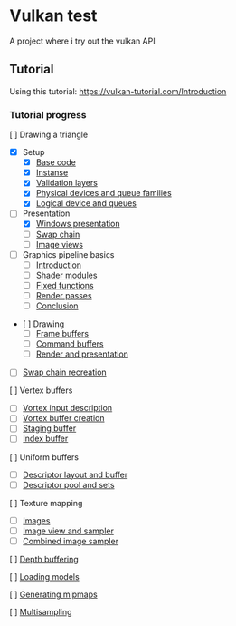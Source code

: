 # Vulkan test
A project where i try out the vulkan API

## Tutorial
Using this tutorial: 
    https://vulkan-tutorial.com/Introduction

### Tutorial progress
[ ] Drawing a triangle
- [x] Setup
  - [x] [Base code](https://vulkan-tutorial.com/Drawing_a_triangle/Setup/Base_code)
  - [x] [Instanse](https://vulkan-tutorial.com/Drawing_a_triangle/Setup/Instance)
  - [x] [Validation layers](https://vulkan-tutorial.com/Drawing_a_triangle/Setup/Validation_layers)
  - [x] [Physical devices and queue families](https://vulkan-tutorial.com/Drawing_a_triangle/Setup/Physical_devices_and_queue_families)
  - [x] [Logical device and queues](https://vulkan-tutorial.com/Drawing_a_triangle/Setup/Logical_device_and_queues)
  
- [ ] Presentation
  - [x] [Windows presentation](https://vulkan-tutorial.com/Drawing_a_triangle/Presentation/Window_surface)
  - [ ] [Swap chain](https://vulkan-tutorial.com/Drawing_a_triangle/Presentation/Swap_chain)
  - [ ] [Image views](https://vulkan-tutorial.com/Drawing_a_triangle/Presentation/Image_views)
  
- [ ] Graphics pipeline basics
  - [ ] [Introduction](https://vulkan-tutorial.com/Drawing_a_triangle/Graphics_pipeline_basics/Introduction)
  - [ ] [Shader modules](https://vulkan-tutorial.com/Drawing_a_triangle/Graphics_pipeline_basics/Shader_modules)
  - [ ] [Fixed functions](https://vulkan-tutorial.com/Drawing_a_triangle/Graphics_pipeline_basics/Fixed_functions)
  - [ ] [Render passes](https://vulkan-tutorial.com/Drawing_a_triangle/Graphics_pipeline_basics/Render_passes)
  - [ ] [Conclusion](https://vulkan-tutorial.com/Drawing_a_triangle/Graphics_pipeline_basics/Conclusion)
  
- [ ] Drawing
  - [ ] [Frame buffers](https://vulkan-tutorial.com/Drawing_a_triangle/Drawing/Framebuffers)
  - [ ] [Command buffers](https://vulkan-tutorial.com/Drawing_a_triangle/Drawing/Command_buffers)
  - [ ] [Render and presentation](https://vulkan-tutorial.com/Drawing_a_triangle/Drawing/Rendering_and_presentation)
  
- [ ] [Swap chain recreation](https://vulkan-tutorial.com/Drawing_a_triangle/Swap_chain_recreation)

[ ] Vertex buffers
- [ ] [Vortex input description](https://vulkan-tutorial.com/Drawing_a_triangle/Swap_chain_recreation)
- [ ] [Vortex buffer creation](https://vulkan-tutorial.com/Vertex_buffers/Vertex_buffer_creation)
- [ ] [Staging buffer](https://vulkan-tutorial.com/Vertex_buffers/Staging_buffer)
- [ ] [Index buffer](https://vulkan-tutorial.com/Vertex_buffers/Index_buffer)

[ ] Uniform buffers
- [ ] [Descriptor layout and buffer](https://vulkan-tutorial.com/Uniform_buffers/Descriptor_layout_and_buffer)
- [ ] [Descriptor pool and sets](https://vulkan-tutorial.com/Uniform_buffers/Descriptor_pool_and_sets)

[ ] Texture mapping
- [ ] [Images](https://vulkan-tutorial.com/Texture_mapping/Images)
- [ ] [Image view and sampler](https://vulkan-tutorial.com/Texture_mapping/Image_view_and_sampler)
- [ ] [Combined image sampler](https://vulkan-tutorial.com/Texture_mapping/Combined_image_sampler)

[ ] [Depth buffering](https://vulkan-tutorial.com/Depth_buffering) 

[ ] [Loading models](https://vulkan-tutorial.com/Loading_models)

[ ] [Generating mipmaps](https://vulkan-tutorial.com/Generating_Mipmaps)

[ ] [Multisampling](https://vulkan-tutorial.com/Multisampling)
